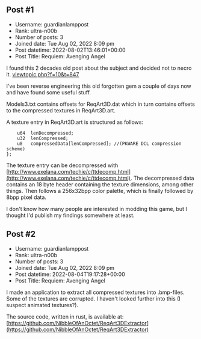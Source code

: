 ## Post #1
- Username: guardianlamppost
- Rank: ultra-n00b
- Number of posts: 3
- Joined date: Tue Aug 02, 2022 8:09 pm
- Post datetime: 2022-08-02T13:46:01+00:00
- Post Title: Requiem: Avenging Angel

I found this 2 decades old post about the subject and decided not to necro it. [viewtopic.php?f=10&t=847](https://forum.xentax.com/viewtopic.php?f=10&t=847)

I've been reverse engineering this old forgotten gem a couple of days now and have found some useful stuff. 

Models3.txt contains offsets for ReqArt3D.dat which in turn contains offsets to the compressed textures in ReqArt3D.art. 

A texture entry in ReqArt3D.art is structured as follows:

```
    u64  lenDecompressed;
    u32  lenCompressed;
    u8   compressedData[lenCompressed]; //(PKWARE DCL compression scheme)
};
```


The texture entry can be decompressed with [http://www.exelana.com/techie/c/ttdecomp.html](http://www.exelana.com/techie/c/ttdecomp.html). The decompressed data contains an 18 byte header containing the texture dimensions, among other things. Then follows a 256x32bpp color palette, which is finally followed by 8bpp pixel data.

I don't know how many people are interested in modding this game, but I thought I'd publish my findings somewhere at least.
## Post #2
- Username: guardianlamppost
- Rank: ultra-n00b
- Number of posts: 3
- Joined date: Tue Aug 02, 2022 8:09 pm
- Post datetime: 2022-08-04T19:17:28+00:00
- Post Title: Requiem: Avenging Angel

I made an application to extract all compressed textures into .bmp-files. Some of the textures are corrupted. I haven't looked further into this (I suspect animated textures?). 

The source code, written in rust, is available at: [https://github.com/NibbleOfAnOctet/ReqArt3DExtractor](https://github.com/NibbleOfAnOctet/ReqArt3DExtractor)
